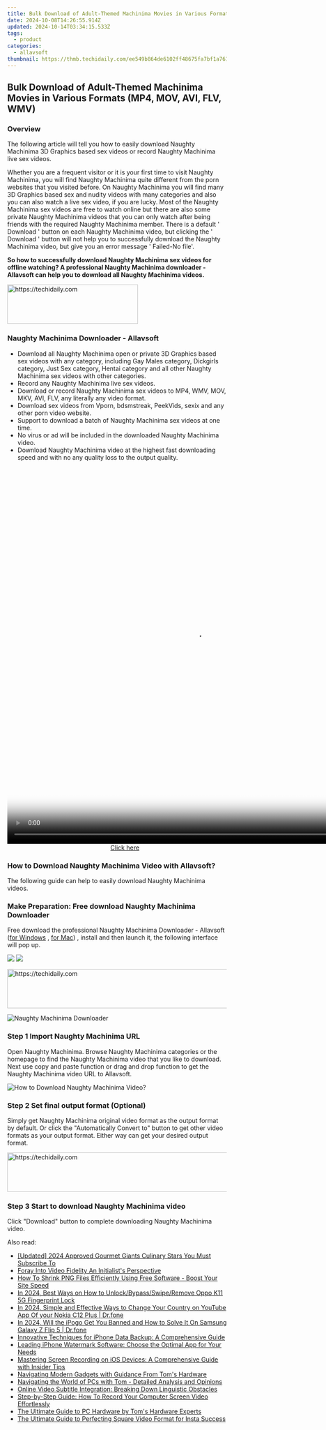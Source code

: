 ```yaml
---
title: Bulk Download of Adult-Themed Machinima Movies in Various Formats (MP4, MOV, AVI, FLV, WMV)
date: 2024-10-08T14:26:55.914Z
updated: 2024-10-14T03:34:15.533Z
tags:
  - product
categories:
  - allavsoft
thumbnail: https://thmb.techidaily.com/ee549b864de6102ff48675fa7bf1a7613a21bc32bbc71908950ecf0a34fbb345.jpg
---
```


## Bulk Download of Adult-Themed Machinima Movies in Various Formats (MP4, MOV, AVI, FLV, WMV)

### Overview

The following article will tell you how to easily download Naughty Machinima 3D Graphics based sex videos or record Naughty Machinima live sex videos.

Whether you are a frequent visitor or it is your first time to visit Naughty Machinima, you will find Naughty Machinima quite different from the porn websites that you visited before. On Naughty Machinima you will find many 3D Graphics based sex and nudity videos with many categories and also you can also watch a live sex video, if you are lucky. Most of the Naughty Machinima sex videos are free to watch online but there are also some private Naughty Machinima videos that you can only watch after being friends with the required Naughty Machinima member. There is a default ' Download ' button on each Naughty Machinima video, but clicking the ' Download ' button will not help you to successfully download the Naughty Machinima video, but give you an error message ' Failed-No file'.

**So how to successfully download Naughty Machinima sex videos for offline watching? A professional Naughty Machinima downloader - Allavsoft can help you to download all Naughty Machinima videos.**

<!-- affiliate ads begin -->
<a href="https://laganoo.pxf.io/c/5597632/1521325/16446" target="_top" id="1521325">
  <img src="//a.impactradius-go.com/display-ad/16446-1521325" border="0" alt="https://techidaily.com" width="300" height="90"/>
</a>
<img height="0" width="0" src="https://laganoo.pxf.io/i/5597632/1521325/16446" style="position:absolute;visibility:hidden;" border="0" />
<!-- affiliate ads end -->

### Naughty Machinima Downloader - Allavsoft

* Download all Naughty Machinima open or private 3D Graphics based sex videos with any category, including Gay Males category, Dickgirls category, Just Sex category, Hentai category and all other Naughty Machinima sex videos with other categories.
* Record any Naughty Machinima live sex videos.
* Download or record Naughty Machinima sex videos to MP4, WMV, MOV, MKV, AVI, FLV, any literally any video format.
* Download sex videos from Vporn, bdsmstreak, PeekVids, sexix and any other porn video website.
* Support to download a batch of Naughty Machinima sex videos at one time.
* No virus or ad will be included in the downloaded Naughty Machinima video.
* Download Naughty Machinima video at the highest fast downloading speed and with no any quality loss to the output quality.

<!-- affiliate ads begin -->
<span id="1834906">
					<video width="864" height="864" style="cursor:pointer"
           poster="//a.impactradius-go.com/display-clicktoplayimage/1834906.png"
           onclick="if(!this.playClicked){this.play();this.setAttribute('controls',true);this.playClicked=true;}">
	   <source src="//a.impactradius-go.com/display-ad/16836-1834906">
	   <img src="//a.impactradius-go.com/display-clicktoplayimage/1834906.png" style="border: none; height: 100%; width: 100%; object-fit: contain">
	</video>
	<div style="width:540px;text-align:center"><a href="javascript:window.open(decodeURIComponent('https%3A%2F%2F25home.pxf.io%2Fc%2F5597632%2F1834906%2F16836'), '_blank');void(0);">Click here</a></div>
</span>
<img height="0" width="0" src="https://imp.pxf.io/i/5597632/1834906/16836" style="position:absolute;visibility:hidden;" border="0" />
<!-- affiliate ads end -->

### How to Download Naughty Machinima Video with Allavsoft?

The following guide can help to easily download Naughty Machinima videos.

### Make Preparation: Free download Naughty Machinima Downloader

Free download the professional Naughty Machinima Downloader - Allavsoft ([for Windows](https://tools.techidaily.com/allavsoft/products/) , [for Mac](https://tools.techidaily.com/allavsoft/products/)) , install and then launch it, the following interface will pop up.

[![](https://www.allavsoft.com/how-to/../images/how-to/free-download-win.jpg)](https://tools.techidaily.com/allavsoft/products/) [![](https://www.allavsoft.com/how-to/../images/how-to/free-download-mac.jpg)](https://tools.techidaily.com/allavsoft/products/)

<!-- affiliate ads begin -->
<a href="https://appsumo.8odi.net/c/5597632/2105869/7443" target="_top" id="2105869">
  <img src="//a.impactradius-go.com/display-ad/7443-2105869" border="0" alt="https://techidaily.com" width="728" height="90"/>
</a>
<img height="0" width="0" src="https://appsumo.8odi.net/i/5597632/2105869/7443" style="position:absolute;visibility:hidden;" border="0" />
<!-- affiliate ads end -->

![Naughty Machinima Downloader](https://www.allavsoft.com/how-to/../images/allavsoft/screen-shot-600.jpg)

### Step 1 Import Naughty Machinima URL

Open Naughty Machinima. Browse Naughty Machinima categories or the homepage to find the Naughty Machinima video that you like to download. Next use copy and paste function or drag and drop function to get the Naughty Machinima video URL to Allavsoft.

![How to Download Naughty Machinima Video?](https://www.allavsoft.com/how-to/../images/how-to/download-rtmp-video/download-rtmp-video.jpg)

### Step 2 Set final output format (Optional)

Simply get Naughty Machinima original video format as the output format by default. Or click the "Automatically Convert to" button to get other video formats as your output format. Either way can get your desired output format.

<!-- affiliate ads begin -->
<a href="https://appsumo.8odi.net/c/5597632/2068433/7443" target="_top" id="2068433">
  <img src="//a.impactradius-go.com/display-ad/7443-2068433" border="0" alt="https://techidaily.com" width="728" height="90"/>
</a>
<img height="0" width="0" src="https://appsumo.8odi.net/i/5597632/2068433/7443" style="position:absolute;visibility:hidden;" border="0" />
<!-- affiliate ads end -->

### Step 3 Start to download Naughty Machinima video

Click "Download" button to complete downloading Naughty Machinima video.

<ins class="adsbygoogle"
     style="display:block"
     data-ad-format="autorelaxed"
     data-ad-client="ca-pub-7571918770474297"
     data-ad-slot="1223367746"></ins>

<ins class="adsbygoogle"
     style="display:block"
     data-ad-client="ca-pub-7571918770474297"
     data-ad-slot="8358498916"
     data-ad-format="auto"
     data-full-width-responsive="true"></ins>

<span class="atpl-alsoreadstyle">Also read:</span>
<div><ul>
<li><a href="https://eaxpv-info.techidaily.com/updated-2024-approved-gourmet-giants-culinary-stars-you-must-subscribe-to/"><u>[Updated] 2024 Approved Gourmet Giants Culinary Stars You Must Subscribe To</u></a></li>
<li><a href="https://vp-tips.techidaily.com/foray-into-video-fidelity-an-initialists-perspective/"><u>Foray Into Video Fidelity An Initialist's Perspective</u></a></li>
<li><a href="https://win-extraordinary.techidaily.com/how-to-shrink-png-files-efficiently-using-free-software-boost-your-site-speed/"><u>How To Shrink PNG Files Efficiently Using Free Software - Boost Your Site Speed</u></a></li>
<li><a href="https://easy-unlock-android.techidaily.com/in-2024-best-ways-on-how-to-unlockbypassswiperemove-oppo-k11-5g-fingerprint-lock-by-drfone-android/"><u>In 2024, Best Ways on How to Unlock/Bypass/Swipe/Remove Oppo K11 5G Fingerprint Lock</u></a></li>
<li><a href="https://location-social.techidaily.com/in-2024-simple-and-effective-ways-to-change-your-country-on-youtube-app-of-your-nokia-c12-plus-drfone-by-drfone-virtual-android/"><u>In 2024, Simple and Effective Ways to Change Your Country on YouTube App Of your Nokia C12 Plus | Dr.fone</u></a></li>
<li><a href="https://phone-solutions.techidaily.com/in-2024-will-the-ipogo-get-you-banned-and-how-to-solve-it-on-samsung-galaxy-z-flip-5-drfone-by-drfone-virtual-android/"><u>In 2024, Will the iPogo Get You Banned and How to Solve It On Samsung Galaxy Z Flip 5 | Dr.fone</u></a></li>
<li><a href="https://win-extraordinary.techidaily.com/innovative-techniques-for-iphone-data-backup-a-comprehensive-guide/"><u>Innovative Techniques for iPhone Data Backup: A Comprehensive Guide</u></a></li>
<li><a href="https://win-extraordinary.techidaily.com/leading-iphone-watermark-software-choose-the-optimal-app-for-your-needs/"><u>Leading iPhone Watermark Software: Choose the Optimal App for Your Needs</u></a></li>
<li><a href="https://win-extraordinary.techidaily.com/mastering-screen-recording-on-ios-devices-a-comprehensive-guide-with-insider-tips/"><u>Mastering Screen Recording on iOS Devices: A Comprehensive Guide with Insider Tips</u></a></li>
<li><a href="https://hardware-tips.techidaily.com/navigating-modern-gadgets-with-guidance-from-toms-hardware/"><u>Navigating Modern Gadgets with Guidance From Tom's Hardware</u></a></li>
<li><a href="https://extra-skills.techidaily.com/navigating-the-world-of-pcs-with-tom-detailed-analysis-and-opinions/"><u>Navigating the World of PCs with Tom - Detailed Analysis and Opinions</u></a></li>
<li><a href="https://win-extraordinary.techidaily.com/online-video-subtitle-integration-breaking-down-linguistic-obstacles/"><u>Online Video Subtitle Integration: Breaking Down Linguistic Obstacles</u></a></li>
<li><a href="https://win-extraordinary.techidaily.com/step-by-step-guide-how-to-record-your-computer-screen-video-effortlessly/"><u>Step-by-Step Guide: How To Record Your Computer Screen Video Effortlessly</u></a></li>
<li><a href="https://hardware-tips.techidaily.com/the-ultimate-guide-to-pc-hardware-by-toms-hardware-experts/"><u>The Ultimate Guide to PC Hardware by Tom's Hardware Experts</u></a></li>
<li><a href="https://win-extraordinary.techidaily.com/the-ultimate-guide-to-perfecting-square-video-format-for-insta-success/"><u>The Ultimate Guide to Perfecting Square Video Format for Insta Success</u></a></li>
</ul></div>


